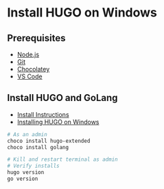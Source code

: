 # Install HUGO on Windows


## Prerequisites

- [Node.js](../node-js.md)
- [Git](../git-github.md)
- [Chocolatey](../chocolatey.md)
- [VS Code](https://code.visualstudio.com/)


## Install HUGO and GoLang

- [Install Instructions](https://gohugo.io/installation/windows/)
- [Installing HUGO on Windows](https://www.youtube.com/watch?v=l7PHRA8t4Bw)

```powershell
# As an admin
choco install hugo-extended
choco install golang

# Kill and restart terminal as admin
# Verify installs
hugo version
go version
```

